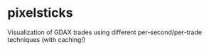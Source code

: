 # pixelsticks
Visualization of GDAX trades using different per-second/per-trade techniques (with caching!)
